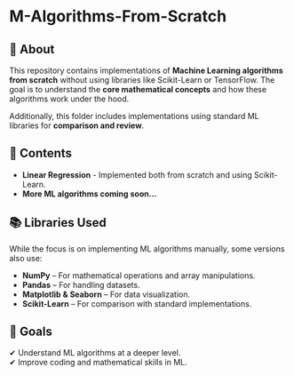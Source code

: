 # M-Algorithms-From-Scratch

## 📌 About

This repository contains implementations of **Machine Learning algorithms from scratch** without using libraries like Scikit-Learn or TensorFlow. The goal is to understand the **core mathematical concepts** and how these algorithms work under the hood.

Additionally, this folder includes implementations using standard ML libraries for **comparison and review**.

## 📂 Contents
- **Linear Regression** - Implemented both from scratch and using Scikit-Learn.  
- **More ML algorithms coming soon…**  

## 📚 Libraries Used

While the focus is on implementing ML algorithms manually, some versions also use:

- **NumPy** – For mathematical operations and array manipulations.  
- **Pandas** – For handling datasets.  
- **Matplotlib & Seaborn** – For data visualization.  
- **Scikit-Learn** – For comparison with standard implementations.  

## 🎯 Goals

✔ Understand ML algorithms at a deeper level.  
✔ Improve coding and mathematical skills in ML. 
